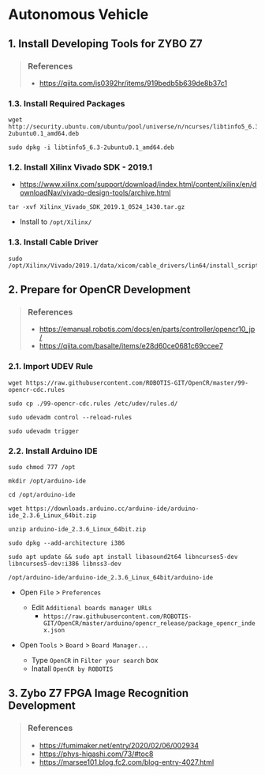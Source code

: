 # Autonomous Vehicle

## 1. Install Developing Tools for ZYBO Z7

> ### References
> - https://qiita.com/is0392hr/items/919bedb5b639de8b37c1

### 1.3. Install Required Packages
```
wget http://security.ubuntu.com/ubuntu/pool/universe/n/ncurses/libtinfo5_6.3-2ubuntu0.1_amd64.deb
```
```
sudo dpkg -i libtinfo5_6.3-2ubuntu0.1_amd64.deb
```

### 1.2. Install Xilinx Vivado SDK - 2019.1
- https://www.xilinx.com/support/download/index.html/content/xilinx/en/downloadNav/vivado-design-tools/archive.html

```
tar -xvf Xilinx_Vivado_SDK_2019.1_0524_1430.tar.gz
```

- Install to `/opt/Xilinx/`

### 1.3. Install Cable Driver
```
sudo /opt/Xilinx/Vivado/2019.1/data/xicom/cable_drivers/lin64/install_script/install_drivers/install_drivers 
```

## 2. Prepare for OpenCR Development

> ### References
> - https://emanual.robotis.com/docs/en/parts/controller/opencr10_jp/
> - https://qiita.com/basalte/items/e28d60ce0681c69ccee7

### 2.1. Import UDEV Rule
```
wget https://raw.githubusercontent.com/ROBOTIS-GIT/OpenCR/master/99-opencr-cdc.rules
```
```
sudo cp ./99-opencr-cdc.rules /etc/udev/rules.d/
```
```
sudo udevadm control --reload-rules
```
```
sudo udevadm trigger
```

### 2.2. Install Arduino IDE
```
sudo chmod 777 /opt
```
```
mkdir /opt/arduino-ide
```
```
cd /opt/arduino-ide
```
```
wget https://downloads.arduino.cc/arduino-ide/arduino-ide_2.3.6_Linux_64bit.zip
```
```
unzip arduino-ide_2.3.6_Linux_64bit.zip
```
```
sudo dpkg --add-architecture i386
```
```
sudo apt update && sudo apt install libasound2t64 libncurses5-dev libncurses5-dev:i386 libnss3-dev
```
```
/opt/arduino-ide/arduino-ide_2.3.6_Linux_64bit/arduino-ide
```

- Open `File` > `Preferences`
  - Edit `Additional boards manager URLs`
    - `https://raw.githubusercontent.com/ROBOTIS-GIT/OpenCR/master/arduino/opencr_release/package_opencr_index.json`

- Open `Tools` > `Board` > `Board Manager...`
  - Type `OpenCR` in `Filter your search` box
  - Inatall `OpenCR by ROBOTIS`

## 3. Zybo Z7 FPGA Image Recognition Development

> ### References
> - https://fumimaker.net/entry/2020/02/06/002934
> - https://phys-higashi.com/73/#toc8
> - https://marsee101.blog.fc2.com/blog-entry-4027.html
